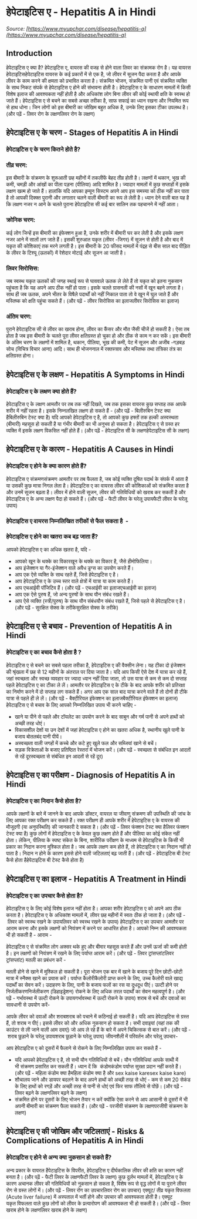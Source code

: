 # हेपेटाइटिस ए - Hepatitis A in Hindi
_Source: [https://www.myupchar.com/disease/hepatitis-a](https://www.myupchar.com/disease/hepatitis-a)_

## Introduction
हेपेटाइटिस ए क्या है?
हेपेटाइटिस ए, वायरस की वजह से होने वाला लिवर का संक्रामक रोग है। यह वायरस हेपेटाइटिसहेपेटाइटिस वायरस के कई प्रकारों में से एक है, जो लीवर में सूजन पैदा करता है और आपके लीवर के काम करने की क्षमता को प्रभावित करता है। 
संक्रमित भोजन, संक्रमित पानी एवं संक्रमित व्यक्ति के साथ निकट संपर्क से हेपेटाइटिस ए होने की संभावना होती है। हेपेटाइटिस ए के साधारण मामलों में किसी विशेष इलाज की आवश्यकता नहीं होती है और अधिकांश लोग बिना लीवर की कोई स्थायी क्षति के स्वस्थ हो जाते हैं। 
हेपेटाइटिस ए से बचने का सबसे अच्छा तरीका है, साफ सफाई का ध्यान रखना और नियमित रूप से हाथ धोना। जिन लोगों को इस बीमारी का जोखिम बहुत अधिक है, उनके लिए इसका टीका उपलब्ध है।
(और पढ़ें - लिवर रोग के लक्षणलिवर रोग के लक्षण)

## हेपेटाइटिस ए के चरण - Stages of Hepatitis A in Hindi
### हेपेटाइटिस ए के चरण कितने होते है?
### तीव्र चरण:
इस बीमारी के संक्रमण के शुरूआती छह महीनों में तकलीफें बेहद तीव्र होती है। लक्षणों में थकान, भूख की कमी, चमड़ी और आंखों का पीला पड़ना (पीलिया) आदि शामिल है। ज्यादार मामलों में कुछ सप्ताहों में इसके लक्षण खत्म हो जाते हैं। हालांकि यदि आपका इम्यून सिस्टम अपने आप इस समस्या को ठीक नहीं कर पाता है तो आपकी दिक्क्त पुरानी और लगातार चलने वाली बीमारी का रूप ले लेती है। ध्यान देने वाली बात यह है कि लक्षण नजर न आने के चलते पुराना हेपेटाइटिस सी कई बार सालिन तक पहचानने में नहीं आता।
### क्रोनिक चरण:
कई लोग जिन्हें इस बीमारी का इंफेक्शन हुआ है, उनके शरीर में बीमारी घर कर लेती है और इसके लक्षण नजर आने में सालों लग जाते हैं। इसकी शुरुआत यकृत (लीवर -जिगर) में सूजन से होती है और बाद में यकृत की कोशिकाएं तक मरने लगती है। इस बीमारी के 20 फीसद मामलों में पंद्रह से बीस साल बाद पीड़ित के लीवर के टिश्यू (ऊतकों) में रेशेदार मोटाई और सूजन आ जाती है।
### लिवर सिरोसिस:
जब स्वस्थ यकृत ऊतकों की जगह स्थाई रूप से घाववाले ऊतक ले लेते हैं तो यकृत को इतना नुकसान पहुंचता है कि यह अपने आप ठीक नहीं हो पाता। इसके चलते ग्रासनली की नसों में खून बहने लगता है। साथ ही जब ऊतक, अपने भीतर के विषैले पदार्थों को नहीं निकाल पाता तो वे खून में घुल जाते हैं और मस्तिष्क को क्षति पहुंचा सकते हैं।
(और पढ़ें - लीवर सिरोसिस का इलाजलीवर सिरोसिस का इलाज)
### अंतिम चरण:
पुराने हेपेटाइटिस सी से लीवर का खराब होना, लीवर का कैंसर और मौत जैसी चीजें हो सकती है। ऐसा तब होता है जब इस बीमारी के चलते पूरा लीवर क्षतिग्रस्त हो चुका हो और ठीक से काम न कर सकें। इस बीमारी के अंतिम चरण के लक्षणों में शामिल है, थकान, पीलिया, भूख की कमी, पेट में सूजन और अजीब -गड़बड़ सोच (विचित्र विचार आना) आदि। साथ ही भोजननाल में रक्तस्त्राव और मस्तिष्क तथा तंत्रिका तंत्र का क्षतिग्रस्त होना।

## हेपेटाइटिस ए के लक्षण - Hepatitis A Symptoms in Hindi
### हेपेटाइटिस ए के लक्षण क्या होते हैं?
हेपेटाइटिस ए के लक्षण आमतौर पर तब तक नहीं दिखते, जब तक इसका वायरस कुछ सप्ताह तक आपके शरीर में नहीं रहता है।
इसके निम्नलखित लक्षण हो सकते हैं -
(और पढ़ें - बिलीरुबिन टेस्ट क्या हैबिलीरुबिन टेस्ट क्या है)
यदि आपको हेपेटाइटिस ए है, तो आपको कुछ हफ्तों तक हल्की अस्वस्थता (बीमारी) महसूस हो सकती है या गंभीर बीमारी का भी अनुभव हो सकता है। हेपेटाइटिस ए से ग्रस्त हर व्यक्ति में इसके लक्षण विकसित नहीं होते हैं।
(और पढ़ें - हेपेटाइटिस सी के लक्षणहेपेटाइटिस सी के लक्षण)

## हेपेटाइटिस ए के कारण - Hepatitis A Causes in Hindi
### हेपेटाइटिस ए होने के क्या कारण होते हैं?
हेपेटाइटिस ए संक्रमणसंक्रमण आमतौर पर तब फैलता है, जब कोई व्यक्ति दूषित पदार्थ के संपर्क में आता है या उसकी कुछ मात्रा निगल लेता है। हेपेटाइटिस ए का वायरस लीवर की कोशिकाओं को संक्रमित करता है और उनमें सूजन बढ़ता है। लीवर में होने वाली सूजन, लीवर की गतिविधियों को खराब कर सकती है और हेपेटाइटिस ए के अन्य लक्षण पैदा हो सकते हैं।
(और पढ़ें - फैटी लीवर के घरेलू उपायफैटी लीवर के घरेलू उपाय)
### हेपेटाइटिस ए वायरस निम्नलिखित तरीकों से फैल सकता है  -
### हेपेटाइटिस ए होने का खतरा कब बढ़ जाता हैं?
आपको हेपेटाइटिस ए का अधिक खतरा है, यदि -
- आपको खून के थक्के का विकारखून के थक्के का विकार है, जैसे हीमोफिलिया।
- आप इंजेक्शन या गैर-इंजेक्शन वाले अवैध ड्रग्स का उपयोग करते हैं।
- आप एक ऐसे व्यक्ति के साथ रहते हैं, जिसे हेपेटाइटिस ए है।
- आप हेपेटाइटिस ए के उच्च स्तर वाले क्षेत्रों में यात्रा या काम करते हैं।
- आप एचआईवी पॉजिटिव हैं। (और पढ़ें - एचआईवी का इलाजएचआईवी का इलाज)
- आप एक ऐसे पुरुष हैं, जो अन्य पुरुषों के साथ यौन संबंध रखते हैं।
- आप ऐसे व्यक्ति (स्त्री/पुरुष) के साथ यौन संबंधयौन संबंध रखते हैं, जिसे पहले से हेपेटाइटिस ए है।
(और पढ़ें - सुरक्षित सेक्स के तरीकेसुरक्षित सेक्स के तरीके)

## हेपेटाइटिस ए से बचाव - Prevention of Hepatitis A in Hindi
### हेपेटाइटिस ए का बचाव कैसे होता है ?
हेपेटाइटिस ए से बचने का सबसे पहला तरीका है, हेपेटाइटिस ए की वैक्सीन लेना।
यह टीका दो इंजेक्शन की श्रृंखला में छह से 12 महीनों के अंतराल पर दिया जाता है। यदि आप किसी ऐसे देश में यात्रा कर रहे हैं, जहां स्वच्छता और स्वच्छ व्यवहार पर ज्यादा ध्यान नहीं दिया जाता, तो उस यात्रा से कम से कम दो सप्ताह पहले हेपेटाइटिस ए का टीका ले लें। आमतौर पर हेपेटाइटिस ए के टीके के बाद आपके शरीर को प्रतिरक्षा का निर्माण करने में दो सप्ताह लग सकते हैं। अगर आप एक साल बाद यात्रा करने वाले हैं तो दोनों ही टीके यात्रा से पहले ही ले लें।
(और पढ़ें - बैक्टीरियल इंफेक्शन का इलाजबैक्टीरियल इंफेक्शन का इलाज)
हेपेटाइटिस ए से बचाव के लिए आपको निम्नलिखित उपाय भी करने चाहिए -
- खाने या पीने से पहले और टॉयलेट का उपयोग करने के बाद साबुन और गर्म पानी से अपने हाथों को अच्छी तरह धोएं।
- विकासशील देशों या उन देशों में जहां हेपेटाइटिस ए होने का खतरा अधिक है, स्थानीय खुले पानी के बजाय बोतलबंद पानी पीयें।
- अस्वच्छता वाली जगहों में कच्चे और कटे हुए खुले फल और सब्जियां खाने से बचें।
- सड़क विक्रेताओं के बजाए प्रतिष्ठित रेस्तरां में भोजन करें।
(और पढ़ें - स्वच्छता से संबंधित इन आदतों से रहें दूरस्वच्छता से संबंधित इन आदतों से रहें दूर)

## हेपेटाइटिस ए का परीक्षण - Diagnosis of Hepatitis A in Hindi
### हेपेटाइटिस ए का निदान कैसे होता है?
आपके लक्षणों के बारे में जानने के बाद आपके डॉक्टर, वायरल या जीवाणु संक्रमण की उपस्थिति की जांच के लिए आपका रक्त परीक्षण कर सकते हैं। रक्त परीक्षण ही आपके शरीर में हेपेटाइटिस ए के वायरस की मौजूदगी (या अनुपस्थिति) की जानकारी दे सकता है।
(और पढ़ें - लिवर फंक्शन टेस्ट क्या हैलिवर फंक्शन टेस्ट क्या है)
कुछ लोगों में हेपेटाइटिस ए के केवल कुछ लक्षण होते हैं और पीलिया का कोई संकेत नहीं होता। लेकिन, पीलिया के स्पष्ट संकेत के बिना, शारीरिक परीक्षण के माध्यम से हेपेटाइटिस के किसी भी प्रकार का निदान करना मुश्किल होता है। जब आपके लक्षण कम होते हैं, तो हेपेटाइटिस ए का निदान नहीं हो पाता है। निदान न होने के कारण इससे होने वाली जटिलताएं बढ़ जाती हैं।
(और पढ़ें - हेपेटाइटिस बी टेस्ट कैसे होता हैहेपेटाइटिस बी टेस्ट कैसे होता है)​

## हेपेटाइटिस ए का इलाज - Hepatitis A Treatment in Hindi
### हेपेटाइटिस ए का उपचार कैसे होता है?
हेपेटाइटिस ए के लिए कोई विशेष इलाज नहीं होता है। आपका शरीर हेपेटाइटिस ए को अपने आप ठीक करता है। हेपेटाइटिस ए के अधिकांश मामलों में, लीवर छह महीनों में स्वतः ठीक हो जाता है।
(और पढ़ें - लिवर को स्वस्थ रखने के उपायलिवर को स्वस्थ रखने के उपाय)
हेपेटाइटिस ए का उपचार आमतौर पर आराम करना और इसके लक्षणों को नियंत्रण में करने पर आधारित होता है। आपको निम्न की आवश्यकता भी हो सकती है -
आराम -
हेपेटाइटिस ए से संक्रमित लोग अक्सर थके हुए और बीमार महसूस करते हैं और उनमें ऊर्जा की कमी होती है। इन लक्षणों को नियंत्रण में रखने के लिए पर्याप्त आराम करें।
(और पढ़ें - लिवर ट्रांसप्लांटलिवर ट्रांसप्लांट)
मतली का प्रबंधन करें -
मतली होने से खाने में मुश्किल हो सकती है। पूरा भोजन एक बार में खाने के बजाय पूरे दिन छोटी-छोटी मात्रा में स्नैक्स खाने का प्रयास करें। पर्याप्त कैलोरीकैलोरी प्राप्त करने के लिए, उच्च कैलोरी वाले खाद्य पदार्थों का सेवन करें। उदाहरण के लिए, पानी के बजाय फलों का रस या दूधदूध पीएं। उल्टी होने पर निर्जलीकरणनिर्जलीकरण (डिहाइड्रेशन) रोकने के लिए अधिक तरल पदार्थों का सेवन महत्वपूर्ण है।
(और पढ़ें - गर्भावस्था में उल्टी रोकने के उपायगर्भावस्था में उल्टी रोकने के उपाय)
शराब से बचें और दवाओं का सावधानी से उपयोग करें-
आपके लीवर को दवाओं और शराबशराब को पचाने में कठिनाई हो सकती है। यदि आप हेपेटाइटिस से ग्रस्त हैं, तो शराब न पीएं। इससे लीवर को और अधिक नुकसान हो सकता है। सभी दवाइयां (यहां तक की काउंटर से ली जाने वाली आम दवाएं) जो आप ले रहे हैं के बारे में अपने चिकित्सक से बात करें।
(और पढ़ें - शराब छुड़ाने के घरेलू उपायशराब छुड़ाने के घरेलू उपाय)
जीवनशैली में परिवर्तन और घरेलू उपचार-
आप हेपेटाइटिस ए को दूसरों में फैलाने से रोकने के लिए निम्नलिखित उपाय कर सकते हैं -
- यदि आपको हेपेटाइटिस ए है, तो सभी यौन गतिविधियों से बचें। यौन गतिविधियां आपके साथी में भी संक्रमण प्रसारित कर सकती हैं। ध्यान दें कि  कंडोमकंडोम पर्याप्त सुरक्षा प्रदान नहीं करते हैं। (और पढ़ें - महिला कंडोम क्या हैमहिला कंडोम क्या है और sex kaise karesex kaise kare)
- शौचालय जाने और डायपर बदलने के बाद अपने हाथों को अच्छी तरह से धोएं - कम से कम 20 सेकंड के लिए हाथों को रगड़ें और अच्छी तरह से पानी से धोएं एवं फिर साफ तौलिये से पोंछें। (और पढ़ें - लिवर बढ़ने के लक्षणलिवर बढ़ने के लक्षण)
- संक्रमित होने पर दूसरों के लिए भोजन तैयार न करें क्योंकि ऐसा करने से आप आसानी से दूसरों में भी अपनी बीमारी का संक्रमण फैला सकते हैं।
(और पढ़ें - परजीवी संक्रमण के लक्षणपरजीवी संक्रमण के लक्षण)

## हेपेटाइटिस ए की जोखिम और जटिलताएं - Risks & Complications of Hepatitis A in Hindi
### हेपेटाइटिस ए होने से अन्य क्या नुकसान हो सकते हैं?
अन्य प्रकार के वायरल हैपेटाइटिस के विपरीत, हेपेटाइटिस ए दीर्घकालिक लीवर की क्षति का कारण नहीं बनता है।
(और पढ़ें - फैटी लिवर के लक्षणफैटी लिवर के लक्षण)
कुछ दुर्लभ मामलों में, हेपेटाइटिस ए के कारण अचानक लीवर की गतिविधियों को नुकसान हो सकता है, विशेष रूप से वृद्ध लोगों में या पुराने लीवर रोग से ग्रस्त लोगों में।
(और पढ़ें - लिवर रोग का उपचारलिवर रोग का उपचार)
एक्यूट/ तीव्र यकृत विफलता (Acute liver failure) में अस्पताल में भर्ती होने और उपचार की आवश्यकता होती है। एक्यूट यकृत विफलता वाले कुछ लोगों को लीवर के प्रत्यारोपण की आवश्यकता भी हो सकती है।
(और पढ़ें - लिवर खराब होने के लक्षणलिवर खराब होने के लक्षण)

